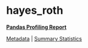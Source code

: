 # hayes_roth

[**Pandas Profiling Report**](../docs_sources/profile/hayes_roth.html)

[Metadata](metadata.yaml) | [Summary Statistics](summary_stats.csv)

